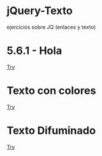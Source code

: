 # jQuery-Texto
ejercicios sobre JQ (enlaces y texto)
# 5.6.1 - Hola
[Try](http://crisgh.github.io/jQuery-Texto/5.6.1-Hola/hola.html)

# Texto con colores
[Try](http://crisgh.github.io/jQuery-Texto/5.6.3-TextoConJQ/texto.html)

# Texto Difuminado
[Try](http://crisgh.github.io/jQuery-Texto/5.6.4-TextoDifumidado/Textodifuminado.html)

